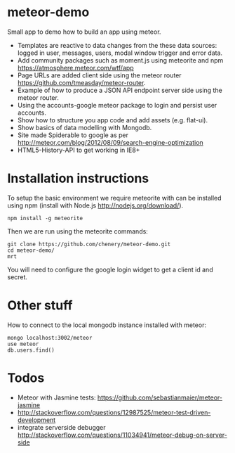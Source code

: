 meteor-demo
===========

Small app to demo how to build an app using meteor.

- Templates are reactive to data changes from the these data sources: logged in user, messages, users, modal window trigger and error data.
- Add community packages such as moment.js using meteorite and npm https://atmosphere.meteor.com/wtf/app
- Page URLs are added client side using the meteor router https://github.com/tmeasday/meteor-router.
- Example of how to produce a JSON API endpoint server side using the meteor router.
- Using the accounts-google meteor package to login and persist user accounts.
- Show how to structure you app code and add assets (e.g. flat-ui).
- Show basics of data modelling with Mongodb.
- Site made Spiderable to google as per http://meteor.com/blog/2012/08/09/search-engine-optimization
- HTML5-History-API to get working in IE8+

# Installation instructions

To setup the basic environment we require meteorite with can be installed using npm (install with Node.js http://nodejs.org/download/).

    npm install -g meteorite

Then we are run using the meteorite commands:

    git clone https://github.com/chenery/meteor-demo.git
    cd meteor-demo/
    mrt

You will need to configure the google login widget to get a client id and secret.

# Other stuff

How to connect to the local mongodb instance installed with meteor:

    mongo localhost:3002/meteor
    use meteor
    db.users.find()

# Todos
- Meteor with Jasmine tests: https://github.com/sebastianmaier/meteor-jasmine
- http://stackoverflow.com/questions/12987525/meteor-test-driven-development
- integrate serverside debugger http://stackoverflow.com/questions/11034941/meteor-debug-on-server-side
